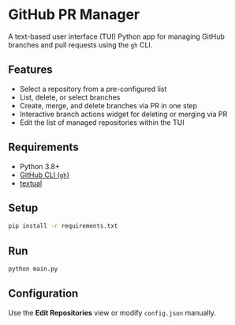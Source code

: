 # GitHub PR Manager

A text-based user interface (TUI) Python app for managing GitHub branches and pull requests using the `gh` CLI.

## Features
- Select a repository from a pre-configured list
- List, delete, or select branches
- Create, merge, and delete branches via PR in one step
- Interactive branch actions widget for deleting or merging via PR
- Edit the list of managed repositories within the TUI

## Requirements
- Python 3.8+
- [GitHub CLI (`gh`)](https://cli.github.com/)
- [textual](https://github.com/Textualize/textual)

## Setup
```bash
pip install -r requirements.txt
```

## Run
```bash
python main.py
```

## Configuration
Use the **Edit Repositories** view or modify `config.json` manually.
